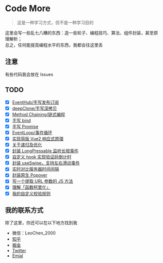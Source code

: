 # Code More

> 这是一种学习方式，但不是一种学习目的

这里会写一些乱七八糟的东西：造一些轮子、编程技巧、算法、组件封装，甚至原理解析；\
总之，任何能提高编程水平的东西，我都会往这里丢

## 注意

有些代码我会放在 Issues

## TODO

- [x] [EventHub/手写发布订阅](/001_Eventhub/)
- [x] [deepClone/手写深拷贝](/002_DeepClone/)
- [x] [Method Chaining/链式编程](/003_MethodChaining/)
- [x] [手写 bind](/004_Bind/)
- [x] [手写 Promise](/005_Promise/)
- [x] [EventLoop/事件循环](/006_EventLoop/)
- [x] [实现简版 Vue2 响应式原理](/007_Vue2Reactivity/)
- [x] [关于递归及优化](https://github.com/heycn/code-more/issues/9)
- [x] [封装 LongPressable 监听长按事件](https://github.com/heycn/code-more/issues/7)
- [x] [自定义 hook 实现验证码倒计时](https://github.com/heycn/code-more/issues/2)
- [x] [封装 useSwipe，支持左右滑动事件](https://github.com/heycn/code-more/issues/5)
- [x] [实时对比服务器时间间隔](https://github.com/heycn/code-more/issues/1)
- [x] [封装原生 Popover](https://github.com/heycn/code-more/issues/4)
- [x] [写一个提取 URL 参数的 JS 方法](https://github.com/heycn/code-more/issues/3)
- [x] [理解「函数柯里化」](https://github.com/heycn/code-more/issues/10)
- [x] [我的自定义校验规则](https://github.com/heycn/code-more/issues/11)

## 我的联系方式

除了这里，你还可以在以下地方找到我

- 微信：LeoChen_2000
- [知乎](https://www.zhihu.com/people/heycn)
- [掘金](https://juejin.cn/user/4372092371864984/posts)
- [Twitter](https://twitter.com/heycn_112)
- [Emial](heycn@foxmail.com)
